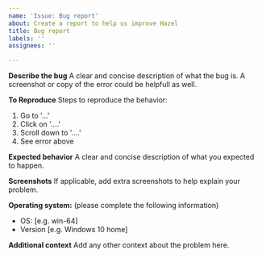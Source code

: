```yaml
---
name: 'Issue: Bug report'
about: Create a report to help us improve Hazel
title: Bug report
labels: ''
assignees: ''

---
```


**Describe the bug**
A clear and concise description of what the bug is.
A screenshot or copy of the error could be helpfull as well.

**To Reproduce**
Steps to reproduce the behavior:
1. Go to '...'
2. Click on '....'
3. Scroll down to '....'
4. See error above

**Expected behavior**
A clear and concise description of what you expected to happen.

**Screenshots**
If applicable, add extra screenshots to help explain your problem.

**Operating system:** (please complete the following information)
 - OS: [e.g. win-64]
 - Version [e.g. Windows 10 home]

**Additional context**
Add any other context about the problem here.
